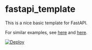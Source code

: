 # fastapi_template

This is a nice basic template for FastAPI.  

For similar examples, see [here](https://github.com/tiangolo/blog-posts/tree/master/pyconby-web-api-from-scratch-with-fastapi/apiapp) and [here](https://github.com/happilyeverafter95/iris-classifier-fastapi).  

[![Deploy](https://www.herokucdn.com/deploy/button.svg)](https://heroku.com/deploy?template=https://github.com/apjanco/fastapi_template/tree/master)

